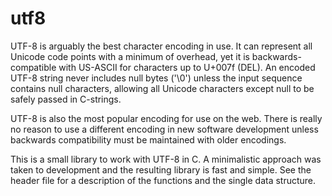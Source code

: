utf8
====

UTF-8 is arguably the best character encoding in use. It can represent all Unicode code points with a minimum of overhead, yet it is backwards-compatible with US-ASCII for characters up to U+007f (DEL). An encoded UTF-8 string never includes null bytes ('\0') unless the input sequence contains null characters, allowing all Unicode characters except null to be safely passed in C-strings.

UTF-8 is also the most popular encoding for use on the web. There is really no reason to use a different encoding in new software development unless backwards compatibility must be maintained with older encodings.

This is a small library to work with UTF-8 in C. A minimalistic approach was taken to development and the resulting library is fast and simple. See the header file for a description of the functions and the single data structure.

